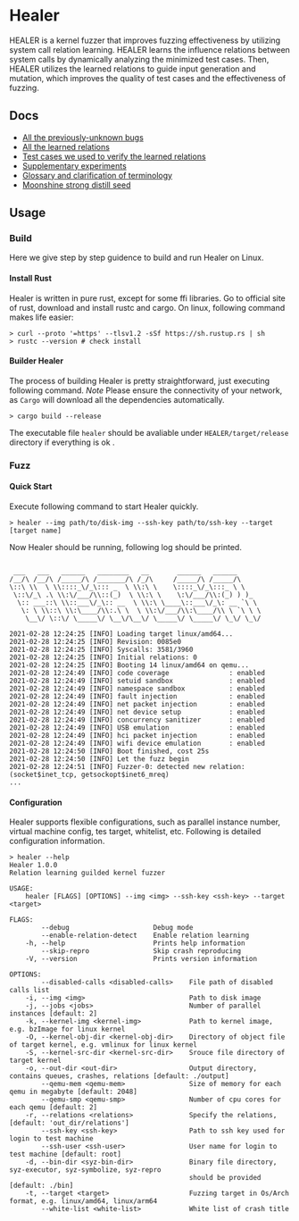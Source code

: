 
# Healer

HEALER is a kernel fuzzer that improves fuzzing effectiveness by utilizing system call relation learning. 
HEALER learns the influence relations between system calls by dynamically analyzing the minimized  test cases. 
Then, HEALER utilizes the learned relations to guide input generation and mutation, which improves the quality 
of test cases and the effectiveness of fuzzing. 

## Docs

- [All the previously-unknown bugs](./docs/bugs)
- [All the learned relations](./docs/relations)
- [Test cases we used to verify the learned relations](./docs/corpus/README.md)
- [Supplementary experiments](./docs/graph)
- [Glossary and clarification of terminology](./docs/glossary_and_clarification_of_terminology.md)
- [Moonshine strong distill seed](./docs)

## Usage

### Build

Here we give step by step guidence to build and run Healer on Linux.

#### Install Rust 

Healer is written in pure rust, except for some ffi libraries. 
Go to official site of rust, download and install rustc and cargo. 
On linux, following command makes life easier:

``` shell 
> curl --proto '=https' --tlsv1.2 -sSf https://sh.rustup.rs | sh
> rustc --version # check install
```

#### Builder Healer 

The process of building Healer is pretty straightforward, just executing following command.
*Note* Please ensure the connectivity of your network, as `Cargo` will download all the dependencies automatically.

``` shell 
> cargo build --release 
```

The executable file `healer` should be avaliable under `HEALER/target/release` directory if everything is ok
.
### Fuzz 

#### Quick Start

Execute following command to start Healer quickly.

``` shell
> healer --img path/to/disk-img --ssh-key path/to/ssh-key --target [target name]

```

Now Healer should be running, following log should be printed.

``` 

 ___   ___   ______   ________   __       ______   ______
/__/\ /__/\ /_____/\ /_______/\ /_/\     /_____/\ /_____/\
\::\ \\  \ \\::::_\/_\::: _  \ \\:\ \    \::::_\/_\:::_ \ \
 \::\/_\ .\ \\:\/___/\\::(_)  \ \\:\ \    \:\/___/\\:(_) ) )_
  \:: ___::\ \\::___\/_\:: __  \ \\:\ \____\::___\/_\: __ `\ \
   \: \ \\::\ \\:\____/\\:.\ \  \ \\:\/___/\\:\____/\\ \ `\ \ \
    \__\/ \::\/ \_____\/ \__\/\__\/ \_____\/ \_____\/ \_\/ \_\/

2021-02-28 12:24:25 [INFO] Loading target linux/amd64...
2021-02-28 12:24:25 [INFO] Revision: 0085e0
2021-02-28 12:24:25 [INFO] Syscalls: 3581/3960
2021-02-28 12:24:25 [INFO] Initial relations: 0
2021-02-28 12:24:25 [INFO] Booting 14 linux/amd64 on qemu...
2021-02-28 12:24:49 [INFO] code coverage               : enabled
2021-02-28 12:24:49 [INFO] setuid sandbox              : enabled
2021-02-28 12:24:49 [INFO] namespace sandbox           : enabled
2021-02-28 12:24:49 [INFO] fault injection             : enabled
2021-02-28 12:24:49 [INFO] net packet injection        : enabled
2021-02-28 12:24:49 [INFO] net device setup            : enabled
2021-02-28 12:24:49 [INFO] concurrency sanitizer       : enabled
2021-02-28 12:24:49 [INFO] USB emulation               : enabled
2021-02-28 12:24:49 [INFO] hci packet injection        : enabled
2021-02-28 12:24:49 [INFO] wifi device emulation       : enabled
2021-02-28 12:24:50 [INFO] Boot finished, cost 25s
2021-02-28 12:24:50 [INFO] Let the fuzz begin
2021-02-28 12:24:51 [INFO] Fuzzer-0: detected new relation: (socket$inet_tcp, getsockopt$inet6_mreq)
...
```

#### Configuration 

Healer supports flexible configurations, such as parallel instance number, virtual machine config, tes target, whitelist, etc.
Following is detailed configuration information.

``` shell 
> healer --help 
Healer 1.0.0
Relation learning guilded kernel fuzzer

USAGE:
    healer [FLAGS] [OPTIONS] --img <img> --ssh-key <ssh-key> --target <target>

FLAGS:
        --debug                     Debug mode
        --enable-relation-detect    Enable relation learning
    -h, --help                      Prints help information
        --skip-repro                Skip crash reproducing
    -V, --version                   Prints version information

OPTIONS:
        --disabled-calls <disabled-calls>    File path of disabled calls list
    -i, --img <img>                          Path to disk image
    -j, --jobs <jobs>                        Number of parallel instances [default: 2]
    -k, --kernel-img <kernel-img>            Path to kernel image, e.g. bzImage for linux kernel
    -O, --kernel-obj-dir <kernel-obj-dir>    Directory of object file of target kernel, e.g. vmlinux for linux kernel
    -S, --kernel-src-dir <kernel-src-dir>    Srouce file directory of target kernel
    -o, --out-dir <out-dir>                  Output directory, contains queues, crashes, relations [default: ./output]
        --qemu-mem <qemu-mem>                Size of memory for each qemu in megabyte [default: 2048]
        --qemu-smp <qemu-smp>                Number of cpu cores for each qemu [default: 2]
    -r, --relations <relations>              Specify the relations, [default: 'out_dir/relations']
        --ssh-key <ssh-key>                  Path to ssh key used for login to test machine
        --ssh-user <ssh-user>                User name for login to test machine [default: root]
    -d, --bin-dir <syz-bin-dir>              Binary file directory, syz-executor, syz-symbolize, syz-repro
                                             should be provided [default: ./bin]
    -t, --target <target>                    Fuzzing target in Os/Arch format, e.g. linux/amd64, linux/arm64
        --white-list <white-list>            White list of crash title

```